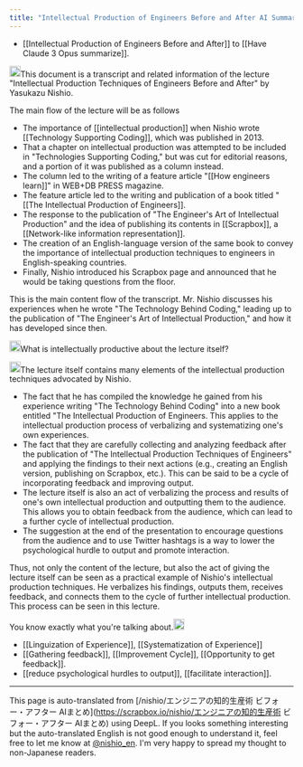 ```yaml
---
title: "Intellectual Production of Engineers Before and After AI Summary"
---
```


- [[Intellectual Production of Engineers Before and After]] to [[Have Claude 3 Opus summarize]].

<img src='https://scrapbox.io/api/pages/nishio-en/claude/icon' alt='claude.icon' height="19.5"/>This document is a transcript and related information of the lecture "Intellectual Production Techniques of Engineers Before and After" by Yasukazu Nishio.

The main flow of the lecture will be as follows
- The importance of [[intellectual production]] when Nishio wrote [[Technology Supporting Coding]], which was published in 2013.
- That a chapter on intellectual production was attempted to be included in "Technologies Supporting Coding," but was cut for editorial reasons, and a portion of it was published as a column instead.
- The column led to the writing of a feature article "[[How engineers learn]]" in WEB+DB PRESS magazine.
- The feature article led to the writing and publication of a book titled "[[The Intellectual Production of Engineers]].
- The response to the publication of "The Engineer's Art of Intellectual Production" and the idea of publishing its contents in [[Scrapbox]], a [[Network-like information representation]].
- The creation of an English-language version of the same book to convey the importance of intellectual production techniques to engineers in English-speaking countries.
- Finally, Nishio introduced his Scrapbox page and announced that he would be taking questions from the floor.

This is the main content flow of the transcript. Mr. Nishio discusses his experiences when he wrote "The Technology Behind Coding," leading up to the publication of "The Engineer's Art of Intellectual Production," and how it has developed since then.

<img src='https://scrapbox.io/api/pages/nishio-en/nishio/icon' alt='nishio.icon' height="19.5"/>What is intellectually productive about the lecture itself?

<img src='https://scrapbox.io/api/pages/nishio-en/claude/icon' alt='claude.icon' height="19.5"/>The lecture itself contains many elements of the intellectual production techniques advocated by Nishio.

- The fact that he has compiled the knowledge he gained from his experience writing "The Technology Behind Coding" into a new book entitled "The Intellectual Production of Engineers. This applies to the intellectual production process of verbalizing and systematizing one's own experiences.
- The fact that they are carefully collecting and analyzing feedback after the publication of "The Intellectual Production Techniques of Engineers" and applying the findings to their next actions (e.g., creating an English version, publishing on Scrapbox, etc.). This can be said to be a cycle of incorporating feedback and improving output.
- The lecture itself is also an act of verbalizing the process and results of one's own intellectual production and outputting them to the audience. This allows you to obtain feedback from the audience, which can lead to a further cycle of intellectual production.
- The suggestion at the end of the presentation to encourage questions from the audience and to use Twitter hashtags is a way to lower the psychological hurdle to output and promote interaction.

Thus, not only the content of the lecture, but also the act of giving the lecture itself can be seen as a practical example of Nishio's intellectual production techniques. He verbalizes his findings, outputs them, receives feedback, and connects them to the cycle of further intellectual production. This process can be seen in this lecture.

You know exactly what you're talking about.<img src='https://scrapbox.io/api/pages/nishio-en/nishio/icon' alt='nishio.icon' height="19.5"/>
- [[Linguization of Experience]], [[Systematization of Experience]]
- [[Gathering feedback]], [[Improvement Cycle]], [[Opportunity to get feedback]].
- [[reduce psychological hurdles to output]], [[facilitate interaction]].


---
This page is auto-translated from [/nishio/エンジニアの知的生産術 ビフォー・アフター AIまとめ](https://scrapbox.io/nishio/エンジニアの知的生産術 ビフォー・アフター AIまとめ) using DeepL. If you looks something interesting but the auto-translated English is not good enough to understand it, feel free to let me know at [@nishio_en](https://twitter.com/nishio_en). I'm very happy to spread my thought to non-Japanese readers.